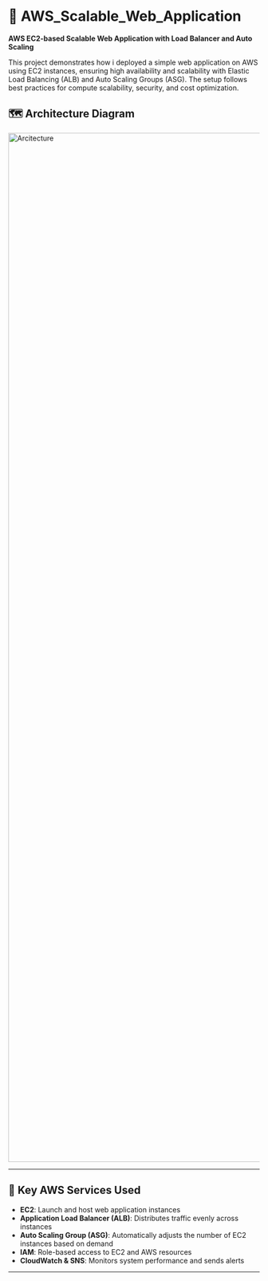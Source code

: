 # 🚀 AWS_Scalable_Web_Application

**AWS EC2-based Scalable Web Application with Load Balancer and Auto Scaling**

This project demonstrates how i deployed a simple web application on AWS using EC2 instances, ensuring high availability and scalability with Elastic Load Balancing (ALB) and Auto Scaling Groups (ASG). The setup follows best practices for compute scalability, security, and cost optimization.

## 🗺️ Architecture Diagram

<img width="3113" height="2063" alt="Arcitecture" src="https://github.com/user-attachments/assets/a53b13bb-4ba9-4cef-8adc-20429eb1a3e3" />

---

## 🧱 Key AWS Services Used

- **EC2**: Launch and host web application instances  
- **Application Load Balancer (ALB)**: Distributes traffic evenly across instances  
- **Auto Scaling Group (ASG)**: Automatically adjusts the number of EC2 instances based on demand  
- **IAM**: Role-based access to EC2 and AWS resources  
- **CloudWatch & SNS**: Monitors system performance and sends alerts

---
